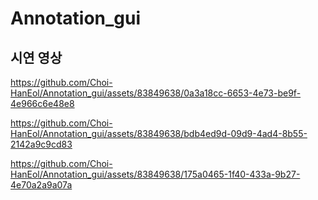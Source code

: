 # Annotation_gui
## 시연 영상
https://github.com/Choi-HanEol/Annotation_gui/assets/83849638/0a3a18cc-6653-4e73-be9f-4e966c6e48e8

https://github.com/Choi-HanEol/Annotation_gui/assets/83849638/bdb4ed9d-09d9-4ad4-8b55-2142a9c9cd83


https://github.com/Choi-HanEol/Annotation_gui/assets/83849638/175a0465-1f40-433a-9b27-4e70a2a9a07a


